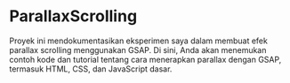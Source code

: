 # ParallaxScrolling
Proyek ini mendokumentasikan eksperimen saya dalam membuat efek parallax scrolling menggunakan GSAP. Di sini, Anda akan menemukan contoh kode dan tutorial tentang cara menerapkan parallax dengan GSAP, termasuk HTML, CSS, dan JavaScript dasar.
